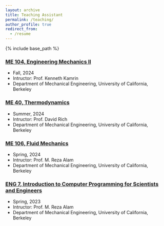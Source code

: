 ```yaml
---
layout: archive
title: Teaching Assistant
permalink: /teaching/
author_profile: true
redirect_from:
  - /resume
---
```


{% include base_path %}


### [ME 104, Engineering Mechanics II](https://classes.berkeley.edu/content/2024-fall-meceng-104-001-lec-001)
* Fall, 2024
* Intructor: Prof. Kenneth Kamrin
* Department of Mechanical Engineering, University of California, Berkeley

### [ME 40, Thermodynamics](https://classes.berkeley.edu/content/2024-summer-meceng-40-101-dis-101)
* Summer, 2024
* Intructor: Prof. David Rich
* Department of Mechanical Engineering, University of California, Berkeley

### [ME 106, Fluid Mechanics](https://classes.berkeley.edu/content/2024-spring-meceng-106-101-dis-101)
* Spring, 2024
* Intructor: Prof. M. Reza Alam
* Department of Mechanical Engineering, University of California, Berkeley

### [ENG 7, Introduction to Computer Programming for Scientists and Engineers](https://classes.berkeley.edu/content/2023-spring-engin-7-020-lab-020)
* Spring, 2023
* Intructor: Prof. M. Reza Alam
* Department of Mechanical Engineering, University of California, Berkeley


